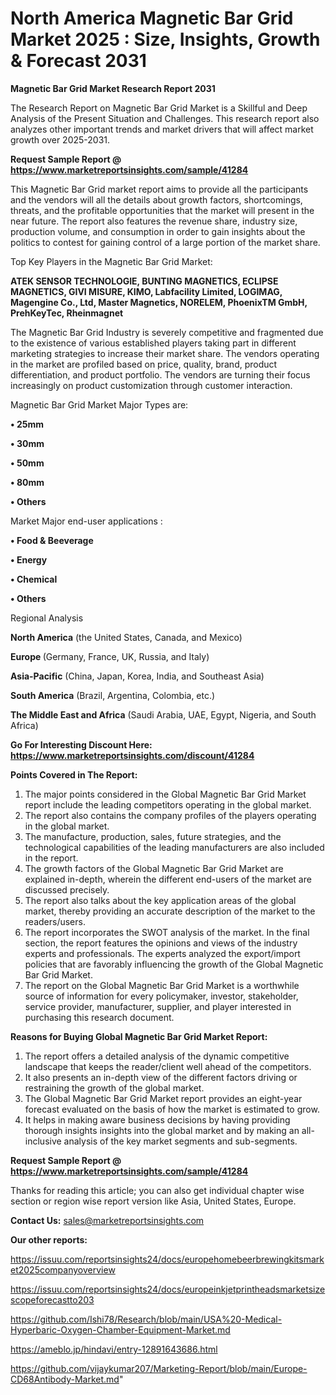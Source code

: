 # North America Magnetic Bar Grid Market 2025 : Size, Insights, Growth & Forecast 2031

<strong>Magnetic Bar Grid Market Research Report 2031</strong>

The Research Report on Magnetic Bar Grid Market is a Skillful and Deep Analysis of the Present Situation and Challenges. This research report also analyzes other important trends and market drivers that will affect market growth over 2025-2031.

<strong>Request Sample Report @ <a href=https://www.marketreportsinsights.com/sample/41284>https://www.marketreportsinsights.com/sample/41284</a></strong>

This Magnetic Bar Grid market report aims to provide all the participants and the vendors will all the details about growth factors, shortcomings, threats, and the profitable opportunities that the market will present in the near future. The report also features the revenue share, industry size, production volume, and consumption in order to gain insights about the politics to contest for gaining control of a large portion of the market share.

Top Key Players in the Magnetic Bar Grid Market:

<strong>ATEK SENSOR TECHNOLOGIE, BUNTING MAGNETICS, ECLIPSE MAGNETICS, GIVI MISURE, KIMO, Labfacility Limited, LOGIMAG, Magengine Co., Ltd, Master Magnetics, NORELEM, PhoenixTM GmbH, PrehKeyTec, Rheinmagnet</strong>

The Magnetic Bar Grid Industry is severely competitive and fragmented due to the existence of various established players taking part in different marketing strategies to increase their market share. The vendors operating in the market are profiled based on price, quality, brand, product differentiation, and product portfolio. The vendors are turning their focus increasingly on product customization through customer interaction.

Magnetic Bar Grid Market Major Types are:

<strong>•  25mm

•  30mm

•  50mm

•  80mm

•  Others</strong>

Market Major end-user applications :

<strong>•  Food & Beeverage

•  Energy

•  Chemical

•  Others</strong>

Regional Analysis

</u><strong><b>North America</b></strong> (the United States, Canada, and Mexico)

<strong><b>Europe </b></strong>(Germany, France, UK, Russia, and Italy)

<strong><b>Asia-Pacific</b></strong> (China, Japan, Korea, India, and Southeast Asia)

<strong><b>South America</b></strong> (Brazil, Argentina, Colombia, etc.)

<strong><b>The Middle East and Africa</b></strong> (Saudi Arabia, UAE, Egypt, Nigeria, and South Africa)

<strong>Go For Interesting Discount Here: <a href=https://www.marketreportsinsights.com/discount/41284>https://www.marketreportsinsights.com/discount/41284</a></strong>

<strong>Points Covered in The Report:</strong>
<ol>
  <li>The major points considered in the Global Magnetic Bar Grid Market report include the leading competitors operating in the global market.</li>
  <li>The report also contains the company profiles of the players operating in the global market.</li>
  <li>The manufacture, production, sales, future strategies, and the technological capabilities of the leading manufacturers are also included in the report.</li>
  <li>The growth factors of the Global Magnetic Bar Grid Market are explained in-depth, wherein the different end-users of the market are discussed precisely.</li>
  <li>The report also talks about the key application areas of the global market, thereby providing an accurate description of the market to the readers/users.</li>
  <li>The report incorporates the SWOT analysis of the market. In the final section, the report features the opinions and views of the industry experts and professionals. The experts analyzed the export/import policies that are favorably influencing the growth of the Global Magnetic Bar Grid Market.</li>
  <li>The report on the Global Magnetic Bar Grid Market is a worthwhile source of information for every policymaker, investor, stakeholder, service provider, manufacturer, supplier, and player interested in purchasing this research document.</li>
</ol>
<strong>Reasons for Buying Global Magnetic Bar Grid Market Report:</strong>

<ol>
  <li>The report offers a detailed analysis of the dynamic competitive landscape that keeps the reader/client well ahead of the competitors.</li>
  <li>It also presents an in-depth view of the different factors driving or restraining the growth of the global market.</li>
  <li>The Global Magnetic Bar Grid Market report provides an eight-year forecast evaluated on the basis of how the market is estimated to grow.</li>
  <li>It helps in making aware business decisions by having providing thorough insights insights into the global market and by making an all-inclusive analysis of the key market segments and sub-segments.</li>
</ol>
<strong>Request Sample Report @ <a href=https://www.marketreportsinsights.com/sample/41284>https://www.marketreportsinsights.com/sample/41284</a></strong>


Thanks for reading this article; you can also get individual chapter wise section or region wise report version like Asia, United States, Europe.

<strong>Contact Us:</strong>
sales@marketreportsinsights.com

<strong>Our other reports:</strong>

<a href=https://issuu.com/reportsinsights24/docs/europehomebeerbrewingkitsmarket2025companyoverview>https://issuu.com/reportsinsights24/docs/europehomebeerbrewingkitsmarket2025companyoverview</a>

<a href=https://issuu.com/reportsinsights24/docs/europeinkjetprintheadsmarketsizescopeforecastto203>https://issuu.com/reportsinsights24/docs/europeinkjetprintheadsmarketsizescopeforecastto203</a>

<a href=https://github.com/Ishi78/Research/blob/main/USA%20-Medical-Hyperbaric-Oxygen-Chamber-Equipment-Market.md>https://github.com/Ishi78/Research/blob/main/USA%20-Medical-Hyperbaric-Oxygen-Chamber-Equipment-Market.md</a>

<a href=https://ameblo.jp/hindavi/entry-12891643686.html>https://ameblo.jp/hindavi/entry-12891643686.html</a>

<a href=https://github.com/vijaykumar207/Marketing-Report/blob/main/Europe-CD68Antibody-Market.md>https://github.com/vijaykumar207/Marketing-Report/blob/main/Europe-CD68Antibody-Market.md</a>"
